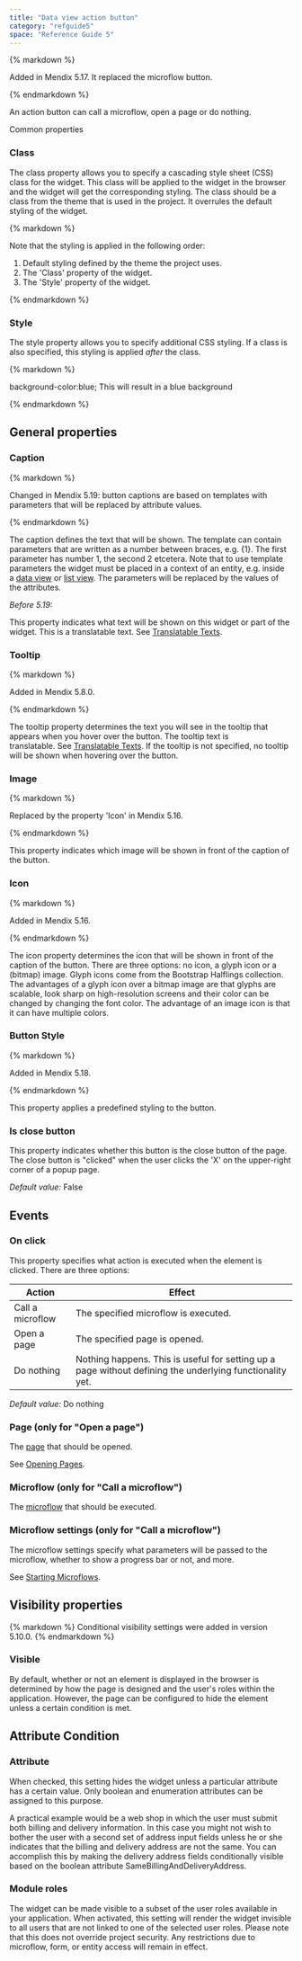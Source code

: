 ```yaml
---
title: "Data view action button"
category: "refguide5"
space: "Reference Guide 5"
---
```



<div class="alert alert-info">{% markdown %}

Added in Mendix 5.17\. It replaced the microflow button.

{% endmarkdown %}</div>

An action button can call a microflow, open a page or do nothing. 

Common properties

### Class

The class property allows you to specify a cascading style sheet (CSS) class for the widget. This class will be applied to the widget in the browser and the widget will get the corresponding styling. The class should be a class from the theme that is used in the project. It overrules the default styling of the widget.

<div class="alert alert-warning">{% markdown %}

Note that the styling is applied in the following order:

1.  Default styling defined by the theme the project uses.
2.  The 'Class' property of the widget.
3.  The 'Style' property of the widget.

{% endmarkdown %}</div>

### Style

The style property allows you to specify additional CSS styling. If a class is also specified, this styling is applied _after_ the class.

<div class="alert alert-info">{% markdown %}

background-color:blue;
This will result in a blue background

{% endmarkdown %}</div>

## General properties

### Caption

<div class="alert alert-info">{% markdown %}

Changed in Mendix 5.19: button captions are based on templates with parameters that will be replaced by attribute values.

{% endmarkdown %}</div>

The caption defines the text that will be shown. The template can contain parameters that are written as a number between braces, e.g. {1}. The first parameter has number 1, the second 2 etcetera. Note that to use template parameters the widget must be placed in a context of an entity, e.g. inside a [data view](Data+view) or [list view](List+view). The parameters will be replaced by the values of the attributes.

_Before 5.19:_

This property indicates what text will be shown on this widget or part of the widget. This is a translatable text. See [Translatable Texts](Translatable+Texts).

### Tooltip

<div class="alert alert-info">{% markdown %}

Added in Mendix 5.8.0.

{% endmarkdown %}</div>

The tooltip property determines the text you will see in the tooltip that appears when you hover over the button. The tooltip text is translatable. See [Translatable Texts](Translatable+Texts). If the tooltip is not specified, no tooltip will be shown when hovering over the button.

### Image

<div class="alert alert-info">{% markdown %}

Replaced by the property 'Icon' in Mendix 5.16.

{% endmarkdown %}</div>

This property indicates which image will be shown in front of the caption of the button.

### Icon

<div class="alert alert-info">{% markdown %}

Added in Mendix 5.16.

{% endmarkdown %}</div>

The icon property determines the icon that will be shown in front of the caption of the button. There are three options: no icon, a glyph icon or a (bitmap) image. Glyph icons come from the Bootstrap Halflings collection. The advantages of a glyph icon over a bitmap image are that glyphs are scalable, look sharp on high-resolution screens and their color can be changed by changing the font color. The advantage of an image icon is that it can have multiple colors.

### Button Style

<div class="alert alert-info">{% markdown %}

Added in Mendix 5.18.

{% endmarkdown %}</div>

This property applies a predefined styling to the button.

### Is close button

This property indicates whether this button is the close button of the page. The close button is "clicked" when the user clicks the 'X' on the upper-right corner of a popup page.

_Default value:_ False

## Events

### On click

This property specifies what action is executed when the element is clicked. There are three options:

<table><thead><tr><th class="confluenceTh">Action</th><th colspan="1" class="confluenceTh">Effect</th></tr></thead><tbody><tr><td class="confluenceTd">Call a microflow</td><td colspan="1" class="confluenceTd">The specified microflow is executed.</td></tr><tr><td class="confluenceTd">Open a page</td><td colspan="1" class="confluenceTd">The specified page is opened.</td></tr><tr><td colspan="1" class="confluenceTd">Do nothing</td><td colspan="1" class="confluenceTd">Nothing happens. This is useful for setting up a page without defining the underlying functionality yet.</td></tr></tbody></table>

_Default value:_ Do nothing

### Page (only for "Open a page")

The [page](Page) that should be opened.

See [Opening Pages](Opening+Pages).

### Microflow (only for "Call a microflow")

The [microflow](Microflow) that should be executed.

### Microflow settings (only for "Call a microflow")

The microflow settings specify what parameters will be passed to the microflow, whether to show a progress bar or not, and more.

See [Starting Microflows](Starting+Microflows).

## Visibility properties

<div class="alert alert-info">{% markdown %}
Conditional visibility settings were added in version 5.10.0.
{% endmarkdown %}</div>

### Visible

By default, whether or not an element is displayed in the browser is determined by how the page is designed and the user's roles within the application. However, the page can be configured to hide the element unless a certain condition is met. 

## Attribute Condition

### Attribute

When checked, this setting hides the widget unless a particular attribute has a certain value. Only boolean and enumeration attributes can be assigned to this purpose.

A practical example would be a web shop in which the user must submit both billing and delivery information. In this case you might not wish to bother the user with a second set of address input fields unless he or she indicates that the billing and delivery address are not the same. You can accomplish this by making the delivery address fields conditionally visible based on the boolean attribute SameBillingAndDeliveryAddress.

### Module roles

The widget can be made visible to a subset of the user roles available in your application. When activated, this setting will render the widget invisible to all users that are not linked to one of the selected user roles. Please note that this does not override project security. Any restrictions due to microflow, form, or entity access will remain in effect.